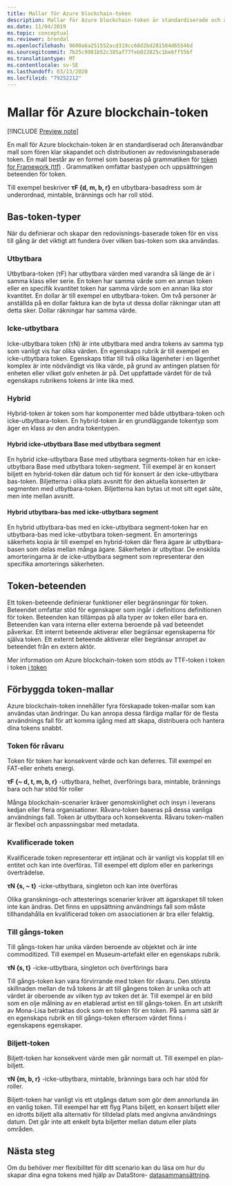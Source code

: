 ```yaml
---
title: Mallar för Azure blockchain-token
description: Mallar för Azure blockchain-token är standardiserade och återanvändbara mallar som fören klar skapandet och distributionen av Ledger-baserade tokens.
ms.date: 11/04/2019
ms.topic: conceptual
ms.reviewer: brendal
ms.openlocfilehash: 9600a6a251552acd319cc68d2bd281584d65546d
ms.sourcegitcommit: 7b25c9981b52c385af77feb022825c1be6ff55bf
ms.translationtype: MT
ms.contentlocale: sv-SE
ms.lasthandoff: 03/13/2020
ms.locfileid: "79252212"
---
```

# <a name="azure-blockchain-tokens-templates"></a>Mallar för Azure blockchain-token

[!INCLUDE [Preview note](./includes/preview.md)]

En mall för Azure blockchain-token är en standardiserad och återanvändbar mall som fören klar skapandet och distributionen av redovisningsbaserade token. En mall består av en formel som baseras på grammatiken för [token for Framework (ttf)](overview.md#token-taxonomy-framework) . Grammatiken omfattar bastypen och uppsättningen beteenden för token.  

Till exempel beskriver **τϜ {d, m, b, r}** en utbytbara-basadress som är underordnad, mintable, brännings och har roll stöd.
  
## <a name="base-token-types"></a>Bas-token-typer

När du definierar och skapar den redovisnings-baserade token för en viss till gång är det viktigt att fundera över vilken bas-token som ska användas.

### <a name="fungible"></a>Utbytbara

Utbytbara-token (τF) har utbytbara värden med varandra så länge de är i samma klass eller serie. En token har samma värde som en annan token eller en specifik kvantitet token har samma värde som en annan lika stor kvantitet. En dollar är till exempel en utbytbara-token. Om två personer är anställda på en dollar faktura kan de byta ut dessa dollar räkningar utan att detta sker. Dollar räkningar har samma värde. 

### <a name="non-fungible"></a>Icke-utbytbara

Icke-utbytbara token (τN) är inte utbytbara med andra tokens av samma typ som vanligt vis har olika värden. En egenskaps rubrik är till exempel en icke-utbytbara token. Egenskaps titlar till två olika lägenheter i en lägenhet komplex är inte nödvändigt vis lika värde, på grund av antingen platsen för enheten eller vilket golv enheten är på. Det uppfattade värdet för de två egenskaps rubrikens tokens är inte lika med.

### <a name="hybrid"></a>Hybrid

Hybrid-token är token som har komponenter med både utbytbara-token och icke-utbytbara-token. En hybrid-token är en grundläggande tokentyp som äger en klass av den andra tokentypen.

#### <a name="hybrid-non-fungible-base-with-fungible-segments"></a>Hybrid icke-utbytbara Base med utbytbara segment

En hybrid icke-utbytbara Base med utbytbara segments-token har en icke-utbytbara Base med utbytbara token-segment.
Till exempel är en konsert biljett en hybrid-token där datum och tid för konsert är den icke-utbytbara bas-token. Biljetterna i olika plats avsnitt för den aktuella konserten är segmenten med utbytbara-token. Biljetterna kan bytas ut mot sitt eget säte, men inte mellan avsnitt.

#### <a name="hybrid-fungible-base-with-non-fungible-segments"></a>Hybrid utbytbara-bas med icke-utbytbara segment

En hybrid utbytbara-bas med en icke-utbytbara segment-token har en utbytbara-bas med icke-utbytbara token-segment. En amorterings säkerhets kopia är till exempel en hybrid-token där flera ägare är utbytbara-basen som delas mellan många ägare. Säkerheten är utbytbar. De enskilda amorteringarna är de icke-utbytbara segment som representerar den specifika amorterings säkerheten.

## <a name="token-behaviors"></a>Token-beteenden

Ett token-beteende definierar funktioner eller begränsningar för token. Beteendet omfattar stöd för egenskaper som ingår i definitions definitionen för token. Beteenden kan tillämpas på alla typer av token eller bara en. Beteenden kan vara interna eller externa beroende på vad beteendet påverkar. Ett internt beteende aktiverar eller begränsar egenskaperna för själva token. Ett externt beteende aktiverar eller begränsar anropet av beteendet från en extern aktör.

Mer information om Azure blockchain-token som stöds av TTF-token i token i token [i token](composability.md)

## <a name="pre-built-token-templates"></a>Förbyggda token-mallar

Azure blockchain-token innehåller fyra förskapade token-mallar som kan användas utan ändringar. Du kan anropa dessa färdiga mallar för de flesta användnings fall för att komma igång med att skapa, distribuera och hantera dina tokens snabbt.

### <a name="commodity-tokens"></a>Token för råvaru

Token för token har konsekvent värde och kan deferres. Till exempel en FAT-eller enhets energi.

**τF {~ d, t, m, b, r}** -utbytbara, helhet, överförings bara, mintable, brännings bara och har stöd för roller

Många blockchain-scenarier kräver genomskinlighet och insyn i leverans kedjan eller flera organisationer. Råvaru-token baseras på dessa vanliga användnings fall. Token är utbytbara och konsekventa. Råvaru token-mallen är flexibel och anpassningsbar med metadata.

### <a name="qualified-tokens"></a>Kvalificerade token

Kvalificerade token representerar ett intjänat och är vanligt vis kopplat till en entitet och kan inte överföras. Till exempel ett diplom eller en parkerings överträdelse.

**τN {s, ~ t}** -icke-utbytbara, singleton och kan inte överföras

Olika gransknings-och attesterings scenarier kräver att ägarskapet till token inte kan ändras. Det finns en uppsättning användnings fall som måste tillhandahålla en kvalificerad token om associationen är bra eller felaktig.

### <a name="asset-tokens"></a>Till gångs-token

Till gångs-token har unika värden beroende av objektet och är inte commoditized. Till exempel en Museum-artefakt eller en egenskaps rubrik.

**τN {s, t}** -icke-utbytbara, singleton och överförings bara

Till gångs-token kan vara förvirrande med token för råvaru. Den största skillnaden mellan de två tokens är att till gångens token är unika och att värdet är oberoende av vilken typ av token det är. Till exempel är en bild som en olje målning av en etablerad artist en till gångs-token. En art utskrift av Mona-Lisa betraktas dock som en token för en token. På samma sätt är en egenskaps rubrik en till gångs-token eftersom värdet finns i egenskapens egenskaper.

### <a name="ticket-tokens"></a>Biljett-token

Biljett-token har konsekvent värde men går normalt ut. Till exempel en plan-biljett.

**τN {m, b, r}** -icke-utbytbara, mintable, brännings bara och har stöd för roller.

Biljett-token har vanligt vis ett utgångs datum som gör dem annorlunda än en vanlig token. Till exempel har ett flyg Plans biljett, en konsert biljett eller en idrotts biljett alla alternativ för tilldelad plats med angivna användnings datum. Det går inte att enkelt byta biljetter mellan datum eller plats områden.

## <a name="next-steps"></a>Nästa steg

Om du behöver mer flexibilitet för ditt scenario kan du läsa om hur du skapar dina egna tokens med hjälp av DataStore- [datasammansättning](composability.md).

